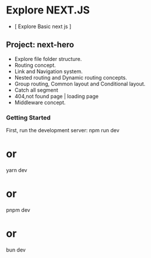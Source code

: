 
# Explore NEXT.JS
- [ Explore Basic next js ]

## Project: next-hero
- Explore file folder structure.
- Routing concept.
- Link and Navigation system.
- Nested routing and Dynamic routing concepts.
- Group routing, Common layout and Conditional layout.
- Catch all segment
- 404,not found page | loading page
- Middleware concept.



### Getting Started
First, run the development server:
npm run dev
# or
yarn dev
# or
pnpm dev
# or
bun dev
